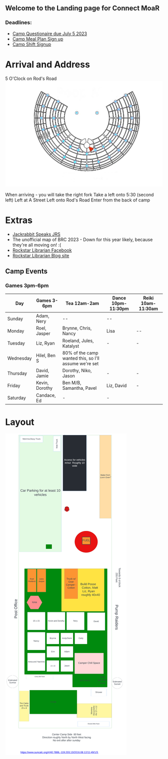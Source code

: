 ## Welcome to the Landing page for Connect MoaR

### Deadlines:
* [Camp Questionaire due July 5 2023](https://forms.gle/hVggiE9id1CJw2H59) 
* [Camp Meal Plan Sign up](https://forms.gle/Gon5jkSN8AGf1JsM8)
* [Camp Shift Signup](https://forms.gle/haT4VcDZyxvidDFYA)

# Arrival and Address
5 O'Clock on Rod's Road
<img src="./images/Camp_rough_location.jpg">

When arriving - you will take the right fork
Take a left onto 5:30 (second left)
Left at A Street
Left onto Rod's Road
Enter from the back of camp


# Extras
* [Jackrabbit Speaks JRS](https://burningman.org/news/jrs/)
* The unofficial map of BRC 2023 - Down for this year likely, because they're all moving on! :( 
* [Rockstar Librarian Facebook](https://www.facebook.com/rockstarlibrarianpage/)
* [Rockstar Librarian Blog site](https://www.rockstarlibrarian.com/)





## Camp Events
### Games  3pm-6pm

| Day| Games 3-6pm| Tea 12am-2am| Dance 10pm-11:30pm| Reiki 10am-11:30am|
| --- | --- | --- | --- | --- |
|Sunday|Adam, Nery| -- | -- | 
|Monday|Roel, Jasper|Brynne, Chris, Nancy| Lisa|  -- |
|Tuesday|Liz, Ryan|Roeland, Jules, Katalyst| - | - |
|Wednesday|Hilel, Ben S| 80% of the camp wanted this, so I'll assume we're set |
|Thursday|David, Jamie|Dorothy, Niko, Jason| - | -|
|Friday|Kevin, Dorothy|Ben M/B, Samantha, Pavel| Liz, David| - |
|Saturday|Candace, Ed| - | - |


# Layout

<img src="images/camp-layout.png" alt="Camp Layout" />
